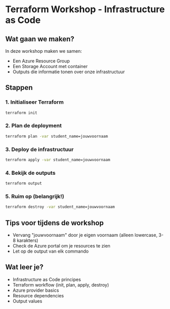 # Terraform Workshop - Infrastructure as Code

## Wat gaan we maken?

In deze workshop maken we samen:

- Een Azure Resource Group
- Een Storage Account met container
- Outputs die informatie tonen over onze infrastructuur

## Stappen

### 1. Initialiseer Terraform

```bash
terraform init
```

### 2. Plan de deployment

```bash
terraform plan -var student_name=jouwvoornaam
```

### 3. Deploy de infrastructuur

```bash
terraform apply -var student_name=jouwvoornaam
```

### 4. Bekijk de outputs

```bash
terraform output
```

### 5. Ruim op (belangrijk!)

```bash
terraform destroy -var student_name=jouwvoornaam
```

## Tips voor tijdens de workshop

- Vervang "jouwvoornaam" door je eigen voornaam (alleen lowercase, 3-8 karakters)
- Check de Azure portal om je resources te zien
- Let op de output van elk commando

## Wat leer je?

- Infrastructure as Code principes
- Terraform workflow (init, plan, apply, destroy)
- Azure provider basics
- Resource dependencies
- Output values
